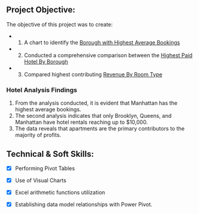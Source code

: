 ## Project Objective:
  The objective of this project was to create:
  
   * 1. A chart to identify the [Borough with Highest Average Bookings](https://github.com/Tabshills/Hotel-Analysis/blob/main/Borough%20Booking%20Average.pdf) 

  *  2. Conducted a comprehensive comparison between the [Highest Paid Hotel By Borough](https://github.com/Tabshills/Hotel-Analysis/blob/main/Highest%20Paid%20Hotels%20By%20Boroughs.pdf)
  
   * 3. Compared highest contributing [Revenue By Room Type](https://github.com/Tabshills/Hotel-Analysis/blob/main/Revenue%20By%20Room.pdf)

### Hotel Analysis Findings  
1. From the analysis conducted, it is evident that Manhattan has the highest average bookings.
2. The second analysis indicates that only Brooklyn, Queens, and Manhattan have hotel rentals reaching up to $10,000.
3. The data reveals that apartments are the primary contributors to the majority of profits.

## Technical & Soft Skills:
- [x]	Performing Pivot Tables
- [x]	Use of Visual Charts
- [x]	Excel arithmetic functions utilization
- [x]	Establishing data model relationships with Power Pivot.

